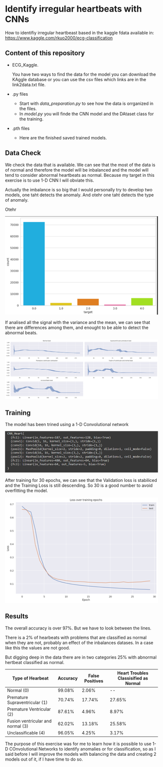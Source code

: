 
# Identify irregular heartbeats with CNNs

How to identifiy irregular heartbeast based in the kaggle fdata available in: 
https://www.kaggle.com/rkuo2000/ecg-classification

## Content of this repository

- ECG_Kaggle. 
	
	You have two ways to find the data for the model you can download the KAggle database or you can use the csv files which links are in the link2data.txt file. 

- .py files
	- Start with *data_preparation.py* to see how the data is orrganized in the files.
	- In *model.py* you will finde the CNN model and the DAtaset class for the training.

- .pth files
	- Here are the finished saved trained models.

## Data Check

We check the data that is available. We can see that the most of the data is of normal and therefore the model will be inbalanced and the model will tend to consider abnormal heartbeats as normal. Because my target in this exercise is to use 1-D CNN I will obviate this. 

Actually the imbalance is so big that I would personally try to develop two models, one taht detects the anomaly. And otehr one taht detects the type of anomaly.  


Otehr 

![](images/Targets.png)

If analised all the signal with the variance and the mean, we can see that there are differences among them, and enought to be able to detect the abnormal beats.

![](images/Means.png)


## Training

The model has been trined using a 1-D Convolutional network 

![](images/Model.png)

After training for 30 epochs, we can see that the Validation loss is stabiliced and the Training Loss is still descending. So 30 is a good number to avoid overfitting the model.

![](images/Training.png)

## Results 

The overall accuracy is over 97%. But we have to look between the lines.

There is a 2% of hearbeats with problems that are classified as normal when they are not, probably an effect of the inbalances datases. In a case like this the values are not good.

But digging deep in the data there are in two categories 25% with abnormal hertbeat classified as normal.

|Type of Hearbeat | Accuracy  | False Positives | Heart Troubles Classisified as Normal|
|-|-|-|-|
|Normal (0) | 99.08%| 2.06% | --|
|Premature Supraventricular (1) |70.74% | 17.74%|27.65%|
|Premature Ventricular (2) |87.61% |4.96% |8.97%|
|Fusion ventricular and normal (3) |62.02% |13.18% |25.58%|
|Unclassificable (4) | 96.05% |4.25% |3.17%|

The purpose of this exercise was for me to learn how it is possible to use 1-D COnvolutional Networks to identify anomalies or for classification, so as I said before I will improve the models with balancing the data and creating 2 models out of it, if I have time to do so.
